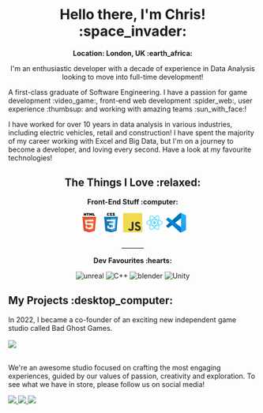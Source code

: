 <div>
  <h1 align="center">
    Hello there, I'm Chris! :space_invader:
  </h1>
  <p align="center"><b>Location: London, UK :earth_africa:</b></p>
  <p align="center">I'm an enthusiastic developer with a decade of experience in Data Analysis looking to move into full-time development!</p>
  <p>
    A first-class graduate of Software Engineering. I have a passion for game development :video_game:, front-end web development	:spider_web:, user experience :thumbsup: and working with amazing teams :sun_with_face:! 
  </p>
  <p>
    I have worked for over 10 years in data analysis in various industries, including electric vehicles, retail and construction! I have spent the majority of my career working with Excel and Big Data, but I'm on a journey to become a developer, and loving every second. Have a look at my favourite technologies!
  </p>
  <h2 align="center">
    The Things I Love :relaxed:
  </h2>
  <p align="center"><b>Front-End Stuff :computer:</b></p>
  <p align="center">
  <img src="https://raw.githubusercontent.com/devicons/devicon/master/icons/html5/html5-original-wordmark.svg" alt="html5" width="40" height="40"/>
    <img src="https://raw.githubusercontent.com/devicons/devicon/master/icons/css3/css3-original-wordmark.svg" alt="css3" width="40" height="40"/>
    <img src="https://raw.githubusercontent.com/devicons/devicon/master/icons/javascript/javascript-original.svg" alt="javascript" width="40" height="40"/>
    <img src="https://raw.githubusercontent.com/github/explore/80688e429a7d4ef2fca1e82350fe8e3517d3494d/topics/react/react.png" alt="react" width="40" height="40"/>
    <img alt="Visual Studio Code" width="40px" src="https://raw.githubusercontent.com/github/explore/80688e429a7d4ef2fca1e82350fe8e3517d3494d/topics/visual-studio-code/visual-studio-code.png" />
  </p>
  <p align="center">_______</p>
  <p align="center"><b>Dev Favourites :hearts:</b></p>
  <p align="center">
    <img src="https://cdn2.unrealengine.com/ue-logo-stacked-unreal-engine-w-677x545-fac11de0943f.png" alt="unreal" width="50" height="40"/>
    <img src="https://i.redd.it/31b2ii8hchi31.jpg" alt="C++" width="40" height="40"/>
    <img src="https://download.blender.org/branding/community/blender_community_badge_orange.png" alt="blender" width="30" height="40"/>
    <img src="https://unity3d.com/profiles/unity3d/themes/unity/images/pages/branding_trademarks/unity-masterbrand-black.png" alt="Unity" width="120" height="40"/>
  </p>
  <h2>
    My Projects :desktop_computer:
  </h2>
  <p align="center">
    <p>
      In 2022, I became a co-founder of an exciting new independent game studio called Bad Ghost Games.</p>
    <img align="center" width="400" src="https://i.imgur.com/8NqblOp.png" />
    <br/><br/>
    <p>We're an awesome studio focused on crafting the most engaging experiences, guided by our values of passion, creativity and exploration. To see what we have in store, please follow us on social media!</p>
    <p>
    <a href="https://twitter.com/BadGhostGames"> 
      <img width="30" src="https://cdn-icons-png.flaticon.com/512/124/124021.png"/>
    </a>
    <a href="https://www.linkedin.com/company/badghostgames">
      <img width="30" src="https://uploads-ssl.webflow.com/5eb7c0ef074356fabaf8ece4/60951ee0477ad27b8754286c_LinkedIn.jpg"/>
    </a>
    <a href="https://www.facebook.com/gaming/BadGhostGames">
      <img width="30" src="https://icons-for-free.com/iconfiles/png/512/facebook+high+quality+media+social+social+media+square+icon-1320192615308993674.png"/>
    </a>
    </p>
  </p>
  <br />
</div>
